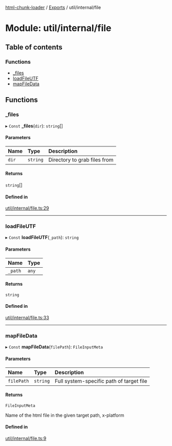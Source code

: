 [html-chunk-loader](../README.md) / [Exports](../modules.md) / util/internal/file

# Module: util/internal/file

## Table of contents

### Functions

- [\_files](util_internal_file.md#_files)
- [loadFileUTF](util_internal_file.md#loadfileutf)
- [mapFileData](util_internal_file.md#mapfiledata)

## Functions

### \_files

▸ `Const` **_files**(`dir`): `string`[]

#### Parameters

| Name | Type | Description |
| :------ | :------ | :------ |
| `dir` | `string` | Directory to grab files from |

#### Returns

`string`[]

#### Defined in

[util/internal/file.ts:29](https://github.com/abschill/html-chunk-loader/blob/3536a6e/lib/v1/util/internal/file.ts#L29)

___

### loadFileUTF

▸ `Const` **loadFileUTF**(`_path`): `string`

#### Parameters

| Name | Type |
| :------ | :------ |
| `_path` | `any` |

#### Returns

`string`

#### Defined in

[util/internal/file.ts:33](https://github.com/abschill/html-chunk-loader/blob/3536a6e/lib/v1/util/internal/file.ts#L33)

___

### mapFileData

▸ `Const` **mapFileData**(`filePath`): `FileInputMeta`

#### Parameters

| Name | Type | Description |
| :------ | :------ | :------ |
| `filePath` | `string` | Full system-specific path of target file |

#### Returns

`FileInputMeta`

Name of the html file in the given target path, x-platform

#### Defined in

[util/internal/file.ts:9](https://github.com/abschill/html-chunk-loader/blob/3536a6e/lib/v1/util/internal/file.ts#L9)
